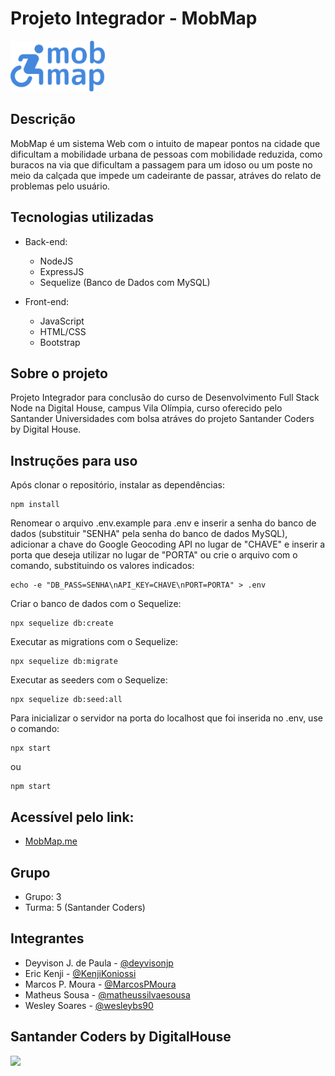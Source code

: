 # Projeto Integrador - MobMap

<img src="/public/images/wesley_logo_novo_azul.png" width="30%">

## Descrição

MobMap é um sistema Web com o intuito de mapear pontos na cidade que dificultam a mobilidade urbana de pessoas com mobilidade reduzida, como buracos na via que dificultam a passagem para um idoso ou um poste no meio da calçada que impede um cadeirante de passar, atráves do relato de problemas pelo usuário. 

## Tecnologias utilizadas

- Back-end:
	- NodeJS
	- ExpressJS
	- Sequelize (Banco de Dados com MySQL)

- Front-end:
	- JavaScript
	- HTML/CSS
	- Bootstrap

## Sobre o projeto

Projeto Integrador para conclusão do curso de Desenvolvimento Full Stack Node na Digital House, campus Vila Olímpia, curso oferecido pelo Santander Universidades com bolsa atráves do projeto Santander Coders by Digital House.

## Instruções para uso

Após clonar o repositório, instalar as dependências:
```
npm install
```

Renomear o arquivo .env.example para .env e inserir a senha do banco de dados (substituir "SENHA" pela senha do banco de dados MySQL), adicionar a chave do Google Geocoding API no lugar de "CHAVE" e inserir a porta que deseja utilizar no lugar de "PORTA" ou crie o arquivo com o comando, substituindo os valores indicados:
```
echo -e "DB_PASS=SENHA\nAPI_KEY=CHAVE\nPORT=PORTA" > .env
```

Criar o banco de dados com o Sequelize:
```
npx sequelize db:create
```

Executar as migrations com o Sequelize:
```
npx sequelize db:migrate
```

Executar as seeders com o Sequelize:
```
npx sequelize db:seed:all
```

Para inicializar o servidor na porta do localhost que foi inserida no .env, use o comando:
```
npx start
```
ou
```
npm start
```

## Acessível pelo link:
- [MobMap.me](https://mobmap.me/)


## Grupo

- Grupo: 3
- Turma: 5 (Santander Coders)

## Integrantes

- Deyvison J. de Paula - [@deyvisonjp](https://github.com/deyvisonjp)
- Eric Kenji - [@KenjiKoniossi](https://github.com/KenjiKoniossi)
- Marcos P. Moura - [@MarcosPMoura](https://github.com/MarcosPMoura)
- Matheus Sousa - [@matheussilvaesousa](https://github.com/matheussilvaesousa)
- Wesley Soares - [@wesleybs90](https://github.com/wesleybs90)

## Santander Coders by DigitalHouse

<img src="/public/images/logo_dh_grande.PNG" width="30%">
